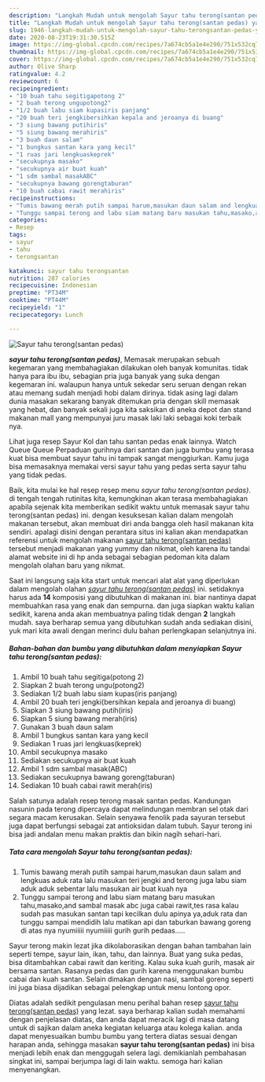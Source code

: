```yaml
---
description: "Langkah Mudah untuk mengolah Sayur tahu terong(santan pedas) yang mudah"
title: "Langkah Mudah untuk mengolah Sayur tahu terong(santan pedas) yang mudah"
slug: 1946-langkah-mudah-untuk-mengolah-sayur-tahu-terongsantan-pedas-yang-mudah
date: 2020-08-23T19:31:30.515Z
image: https://img-global.cpcdn.com/recipes/7a674cb5a1e4e290/751x532cq70/sayur-tahu-terongsantan-pedas-foto-resep-utama.jpg
thumbnail: https://img-global.cpcdn.com/recipes/7a674cb5a1e4e290/751x532cq70/sayur-tahu-terongsantan-pedas-foto-resep-utama.jpg
cover: https://img-global.cpcdn.com/recipes/7a674cb5a1e4e290/751x532cq70/sayur-tahu-terongsantan-pedas-foto-resep-utama.jpg
author: Olive Sharp
ratingvalue: 4.2
reviewcount: 6
recipeingredient:
- "10 buah tahu segitigapotong 2"
- "2 buah terong ungupotong2"
- "1/2 buah labu siam kupasiris panjang"
- "20 buah teri jengkibersihkan kepala and jeroanya di buang"
- "3 siung bawang putihiris"
- "5 siung bawang merahiris"
- "3 buah daun salam"
- "1 bungkus santan kara yang kecil"
- "1 ruas jari lengkuaskeprek"
- "secukupnya masako"
- "secukupnya air buat kuah"
- "1 sdm sambal masakABC"
- "secukupnya bawang gorengtaburan"
- "10 buah cabai rawit merahiris"
recipeinstructions:
- "Tumis bawang merah putih sampai harum,masukan daun salam and lengkuas aduk rata lalu masukan teri jengki and terong juga labu siam aduk aduk sebentar lalu masukan air buat kuah nya"
- "Tunggu sampai terong and labu siam matang baru masukan tahu,masako,and sambal masak abc juga cabai rawit,tes rasa kalau sudah pas masukan santan tapi kecilkan dulu apinya ya,aduk rata dan tunggu sampai mendidih lalu matikan api dan taburkan bawang goreng di atas nya nyumiiiii nyumiiiii gurih gurih pedaas....."
categories:
- Resep
tags:
- sayur
- tahu
- terongsantan

katakunci: sayur tahu terongsantan 
nutrition: 287 calories
recipecuisine: Indonesian
preptime: "PT34M"
cooktime: "PT44M"
recipeyield: "1"
recipecategory: Lunch

---
```



![Sayur tahu terong(santan pedas)](https://img-global.cpcdn.com/recipes/7a674cb5a1e4e290/751x532cq70/sayur-tahu-terongsantan-pedas-foto-resep-utama.jpg)

<b><i>sayur tahu terong(santan pedas)</i></b>, Memasak merupakan sebuah kegemaran yang membahagiakan dilakukan oleh banyak komunitas. tidak hanya para ibu ibu, sebagian pria juga banyak yang suka dengan kegemaran ini. walaupun hanya untuk sekedar seru seruan dengan rekan atau memang sudah menjadi hobi dalam dirinya. tidak asing lagi dalam dunia masakan sekarang banyak ditemukan pria dengan skill memasak yang hebat, dan banyak sekali juga kita saksikan di aneka depot dan stand makanan mall yang mempunyai juru masak laki laki sebagai koki terbaik nya.

Lihat juga resep Sayur Kol dan tahu santan pedas enak lainnya. Watch Queue Queue Perpaduan gurihnya dari santan dan juga bumbu yang terasa kuat bisa membuat sayur tahu ini tampak sangat menggiurkan. Kamu juga bisa memasaknya memakai versi sayur tahu yang pedas serta sayur tahu yang tidak pedas.

Baik, kita mulai ke hal resep resep menu <i>sayur tahu terong(santan pedas)</i>. di tengah tengah rutinitas kita, kemungkinan akan terasa membahagiakan apabila sejenak kita memberikan sedikit waktu untuk memasak sayur tahu terong(santan pedas) ini. dengan kesuksesan kalian dalam mengolah makanan tersebut, akan membuat diri anda bangga oleh hasil makanan kita sendiri. apalagi disini dengan perantara situs ini kalian akan mendapatkan referensi untuk mengolah makanan <u>sayur tahu terong(santan pedas)</u> tersebut menjadi makanan yang yummy dan nikmat, oleh karena itu tandai alamat website ini di hp anda sebagai sebagian pedoman kita dalam mengolah olahan baru yang nikmat.


Saat ini langsung saja kita start untuk mencari alat alat yang diperlukan dalam mengolah olahan <u><i>sayur tahu terong(santan pedas)</i></u> ini. setidaknya harus ada <b>14</b> komposisi yang dibutuhkan di makanan ini. biar nantinya dapat membuahkan rasa yang enak dan sempurna. dan juga siapkan waktu kalian sedikit, karena anda akan membuatnya paling tidak dengan <b>2</b> langkah mudah. saya berharap semua yang dibutuhkan sudah anda sediakan disini, yuk mari kita awali dengan merinci dulu bahan perlengkapan selanjutnya ini.

<!--inarticleads1-->

##### Bahan-bahan dan bumbu yang dibutuhkan dalam menyiapkan Sayur tahu terong(santan pedas):

1. Ambil 10 buah tahu segitiga(potong 2)
1. Siapkan 2 buah terong ungu(potong2)
1. Sediakan 1/2 buah labu siam kupas(iris panjang)
1. Ambil 20 buah teri jengki(bersihkan kepala and jeroanya di buang)
1. Siapkan 3 siung bawang putih(iris)
1. Siapkan 5 siung bawang merah(iris)
1. Gunakan 3 buah daun salam
1. Ambil 1 bungkus santan kara yang kecil
1. Sediakan 1 ruas jari lengkuas(keprek)
1. Ambil secukupnya masako
1. Sediakan secukupnya air buat kuah
1. Ambil 1 sdm sambal masak(ABC)
1. Sediakan secukupnya bawang goreng(taburan)
1. Sediakan 10 buah cabai rawit merah(iris)


Salah satunya adalah resep terong masak santan pedas. Kandungan nasunin pada terong dipercaya dapat melindungan membran sel otak dari segara macam kerusakan. Selain senyawa fenolik pada sayuran tersebut juga dapat berfungsi sebagai zat antioksidan dalam tubuh. Sayur terong ini bisa jadi andalan menu makan praktis dan bikin nagih sehari-hari. 

<!--inarticleads2-->

##### Tata cara mengolah Sayur tahu terong(santan pedas):

1. Tumis bawang merah putih sampai harum,masukan daun salam and lengkuas aduk rata lalu masukan teri jengki and terong juga labu siam aduk aduk sebentar lalu masukan air buat kuah nya
1. Tunggu sampai terong and labu siam matang baru masukan tahu,masako,and sambal masak abc juga cabai rawit,tes rasa kalau sudah pas masukan santan tapi kecilkan dulu apinya ya,aduk rata dan tunggu sampai mendidih lalu matikan api dan taburkan bawang goreng di atas nya nyumiiiii nyumiiiii gurih gurih pedaas.....


Sayur terong makin lezat jika dikolaborasikan dengan bahan tambahan lain seperti tempe, sayur lain, ikan, tahu, dan lainnya. Buat yang suka pedas, bisa ditambahkan cabai rawit dan keriting. Kalau suka kuah gurih, masak air bersama santan. Rasanya pedas dan gurih karena menggunakan bumbu cabai dan kuah santan. Selain dimakan dengan nasi, sambal goreng seperti ini juga biasa dijadikan sebagai pelengkap untuk menu lontong opor. 

Diatas adalah sedikit pengulasan menu perihal bahan resep <u>sayur tahu terong(santan pedas)</u> yang lezat. saya berharap kalian sudah memahami dengan penjelasan diatas, dan anda dapat meracik lagi di masa datang untuk di sajikan dalam aneka kegiatan keluarga atau kolega kalian. anda dapat menyesuaikan bumbu bumbu yang tertera diatas sesuai dengan harapan anda, sehingga masakan <b>sayur tahu terong(santan pedas)</b> ini bisa menjadi lebih enak dan menggugah selera lagi. demikianlah pembahasan singkat ini, sampai berjumpa lagi di lain waktu. semoga hari kalian menyenangkan.
